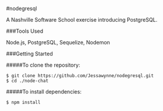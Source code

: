 #nodegresql

A Nashville Software School exercise introducing PostgreSQL. 

###Tools Used

Node.js, PostgreSQL, Sequelize, Nodemon

###Getting Started

#####To clone the repository:

```
$ git clone https://github.com/Jessawynne/nodegresql.git
$ cd ./node-chat
```

#####To install dependencies:

``` 
$ npm install
```
